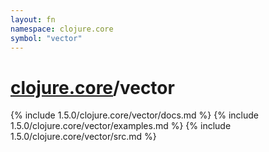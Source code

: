 ```yaml
---
layout: fn
namespace: clojure.core
symbol: "vector"
---
```


# [clojure.core](../)/vector

{% include 1.5.0/clojure.core/vector/docs.md %}
{% include 1.5.0/clojure.core/vector/examples.md %}
{% include 1.5.0/clojure.core/vector/src.md %}

